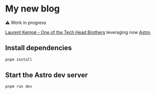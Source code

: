 # My new blog

 ⚠️ Work in  progress

[Laurent Kempé - One of the Tech Head Brothers](https://laurentkempe.com/) leveraging now [Astro](https://astro.build/).

## Install dependencies

```bash
pnpm install
```

## Start the Astro dev server

```bash
pnpm run dev
```
